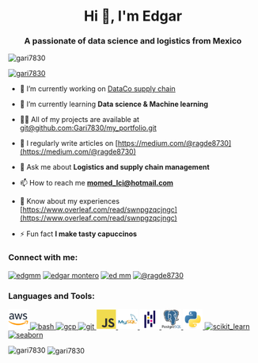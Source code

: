 <h1 align="center">Hi 👋, I'm Edgar</h1>
<h3 align="center">A passionate of data science and logistics from Mexico</h3>

<p align="left"> <img src="https://komarev.com/ghpvc/?username=gari7830&label=Profile%20views&color=0e75b6&style=flat" alt="gari7830" /> </p>

<p align="left"> <a href="https://github.com/ryo-ma/github-profile-trophy"><img src="https://github-profile-trophy.vercel.app/?username=gari7830" alt="gari7830" /></a> </p>

- 🔭 I’m currently working on [DataCo supply chain](https://www.kaggle.com/datasets/shashwatwork/dataco-smart-supply-chain-for-big-data-analysis)

- 🌱 I’m currently learning **Data science & Machine learning**

- 👨‍💻 All of my projects are available at [git@github.com:Gari7830/my_portfolio.git](git@github.com:Gari7830/my_portfolio.git)

- 📝 I regularly write articles on [https://medium.com/@ragde8730](https://medium.com/@ragde8730)

- 💬 Ask me about **Logistics and supply chain management**

- 📫 How to reach me **momed_lci@hotmail.com**

- 📄 Know about my experiences [https://www.overleaf.com/read/swnpgzqcjngc](https://www.overleaf.com/read/swnpgzqcjngc)

- ⚡ Fun fact **I make tasty capuccinos**

<h3 align="left">Connect with me:</h3>
<p align="left">
<a href="https://twitter.com/edgmm" target="blank"><img align="center" src="https://raw.githubusercontent.com/rahuldkjain/github-profile-readme-generator/master/src/images/icons/Social/twitter.svg" alt="edgmm" height="30" width="40" /></a>
<a href="https://linkedin.com/in/edgar montero" target="blank"><img align="center" src="https://raw.githubusercontent.com/rahuldkjain/github-profile-readme-generator/master/src/images/icons/Social/linked-in-alt.svg" alt="edgar montero" height="30" width="40" /></a>
<a href="https://kaggle.com/ed mm" target="blank"><img align="center" src="https://raw.githubusercontent.com/rahuldkjain/github-profile-readme-generator/master/src/images/icons/Social/kaggle.svg" alt="ed mm" height="30" width="40" /></a>
<a href="https://medium.com/@ragde8730" target="blank"><img align="center" src="https://raw.githubusercontent.com/rahuldkjain/github-profile-readme-generator/master/src/images/icons/Social/medium.svg" alt="@ragde8730" height="30" width="40" /></a>
</p>

<h3 align="left">Languages and Tools:</h3>
<p align="left"> <a href="https://aws.amazon.com" target="_blank" rel="noreferrer"> <img src="https://raw.githubusercontent.com/devicons/devicon/master/icons/amazonwebservices/amazonwebservices-original-wordmark.svg" alt="aws" width="40" height="40"/> </a> <a href="https://www.gnu.org/software/bash/" target="_blank" rel="noreferrer"> <img src="https://www.vectorlogo.zone/logos/gnu_bash/gnu_bash-icon.svg" alt="bash" width="40" height="40"/> </a> <a href="https://cloud.google.com" target="_blank" rel="noreferrer"> <img src="https://www.vectorlogo.zone/logos/google_cloud/google_cloud-icon.svg" alt="gcp" width="40" height="40"/> </a> <a href="https://git-scm.com/" target="_blank" rel="noreferrer"> <img src="https://www.vectorlogo.zone/logos/git-scm/git-scm-icon.svg" alt="git" width="40" height="40"/> </a> <a href="https://developer.mozilla.org/en-US/docs/Web/JavaScript" target="_blank" rel="noreferrer"> <img src="https://raw.githubusercontent.com/devicons/devicon/master/icons/javascript/javascript-original.svg" alt="javascript" width="40" height="40"/> </a> <a href="https://www.mysql.com/" target="_blank" rel="noreferrer"> <img src="https://raw.githubusercontent.com/devicons/devicon/master/icons/mysql/mysql-original-wordmark.svg" alt="mysql" width="40" height="40"/> </a> <a href="https://pandas.pydata.org/" target="_blank" rel="noreferrer"> <img src="https://raw.githubusercontent.com/devicons/devicon/2ae2a900d2f041da66e950e4d48052658d850630/icons/pandas/pandas-original.svg" alt="pandas" width="40" height="40"/> </a> <a href="https://www.postgresql.org" target="_blank" rel="noreferrer"> <img src="https://raw.githubusercontent.com/devicons/devicon/master/icons/postgresql/postgresql-original-wordmark.svg" alt="postgresql" width="40" height="40"/> </a> <a href="https://www.python.org" target="_blank" rel="noreferrer"> <img src="https://raw.githubusercontent.com/devicons/devicon/master/icons/python/python-original.svg" alt="python" width="40" height="40"/> </a> <a href="https://scikit-learn.org/" target="_blank" rel="noreferrer"> <img src="https://upload.wikimedia.org/wikipedia/commons/0/05/Scikit_learn_logo_small.svg" alt="scikit_learn" width="40" height="40"/> </a> <a href="https://seaborn.pydata.org/" target="_blank" rel="noreferrer"> <img src="https://seaborn.pydata.org/_images/logo-mark-lightbg.svg" alt="seaborn" width="40" height="40"/> </a> </p>

<p><img align="left" src="https://github-readme-stats.vercel.app/api/top-langs?username=gari7830&show_icons=true&locale=en&layout=compact" alt="gari7830" /></p>

<p>&nbsp;<img align="center" src="https://github-readme-stats.vercel.app/api?username=gari7830&show_icons=true&locale=en" alt="gari7830" /></p>
